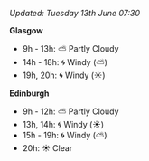 *Updated: Tuesday 13th June 07:30*

**Glasgow**

* 9h - 13h: :partly_sunny: Partly Cloudy
* 14h - 18h: :cyclone: Windy (:partly_sunny:)
* 19h, 20h: :cyclone: Windy (:sunny:)

**Edinburgh**

* 9h - 12h: :partly_sunny: Partly Cloudy
* 13h, 14h: :cyclone: Windy (:sunny:)
* 15h - 19h: :cyclone: Windy (:partly_sunny:)
* 20h: :sunny: Clear
